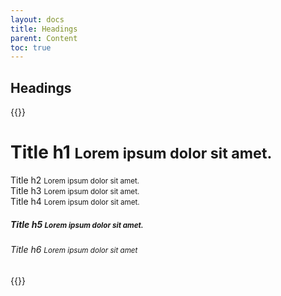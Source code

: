 ```yaml
---
layout: docs
title: Headings
parent: Content
toc: true
---
```


## Headings
{{<example>}}
<h1>Title h1 <small>Lorem ipsum dolor sit amet.</small></h1>
<div class="heading-02">Title h2 <small>Lorem ipsum dolor sit amet.</small></div>
<div class="heading-03">Title h3 <small>Lorem ipsum dolor sit amet.</small></div>
<div class="heading-04">Title h4 <small>Lorem ipsum dolor sit amet.</small></div>
<h5>Title h5 <small>Lorem ipsum dolor sit amet.</small></h5>
<h6>Title h6 <small>Lorem ipsum dolor sit amet</small></h6>
{{</example>}}